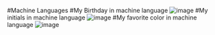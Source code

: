 #Machine Languages
#My Birthday in machine language
![image](https://github.com/user-attachments/assets/b5b2a5d7-21c8-47e3-ad4d-e5d8e9876d6c)
#My initials in machine language
![image](https://github.com/user-attachments/assets/44006139-bffe-4f20-acd1-d4ec0c570114)
#My favorite color in machine language
![image](https://github.com/user-attachments/assets/0b50b279-2615-41ca-976d-908a6974abe8)
